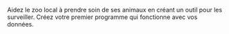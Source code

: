 Aidez le zoo local à prendre soin de ses animaux en créant un outil pour les surveiller. Créez votre premier programme qui fonctionne avec vos données.